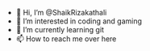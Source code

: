- 👋 Hi, I’m @ShaikRizakathali
- 👀 I’m interested in  coding and gaming 
- 🌱 I’m currently learning git
- 📫 How to reach me over here

<!---
ShaikRizakathali/ShaikRizakathali is a ✨ special ✨ repository because its `README.md` (this file) appears on your GitHub profile.
You can click the Preview link to take a look at your changes.
--->
